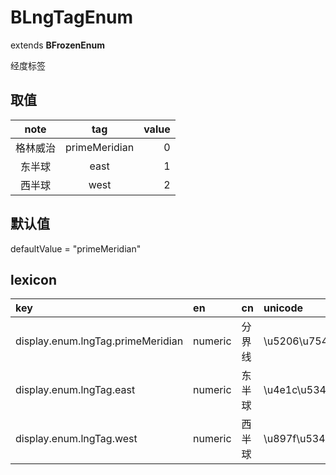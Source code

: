 # BLngTagEnum
extends **BFrozenEnum**

经度标签

## 取值
| note | tag | value |
|:------:|:------:|------:|
| 格林威治 | primeMeridian | 0 |
| 东半球 | east | 1 |
| 西半球 | west | 2 |

## 默认值
defaultValue = "primeMeridian"

## lexicon
| key | en | cn | unicode |
|:------|:------|:------|:------|
| display.enum.lngTag.primeMeridian | numeric | 分界线 | \u5206\u754c\u7ebf |
| display.enum.lngTag.east | numeric | 东半球 | \u4e1c\u534a\u7403 |
| display.enum.lngTag.west | numeric | 西半球 | \u897f\u534a\u7403 |

